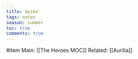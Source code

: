 ---title: Spiketags: notesseason: summertoc: truecomments: true---
#item 
Main: [[The Heroes MOC]]
Related: [[Aurilia]]

